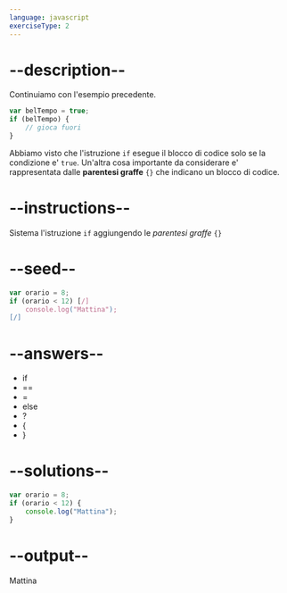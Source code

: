 ```yaml
---
language: javascript
exerciseType: 2
---
```


# --description--

Continuiamo con l'esempio precedente.
```javascript
var belTempo = true;
if (belTempo) {
	// gioca fuori
}
```
Abbiamo visto che l'istruzione `if` esegue il blocco di codice solo se la condizione e' `true`.
Un'altra cosa importante da considerare e' rappresentata dalle **parentesi graffe** `{}` che indicano un blocco di codice.

# --instructions--

Sistema l'istruzione `if` aggiungendo le *parentesi graffe* `{}`

# --seed--

```javascript
var orario = 8;
if (orario < 12) [/]
    console.log("Mattina");
[/]
```

# --answers--

- if
- ==
- =
- else
- ?
- {
- }

# --solutions--

```javascript
var orario = 8;
if (orario < 12) {
    console.log("Mattina");
}
```

# --output--

Mattina
